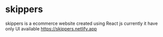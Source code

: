 # skippers
skippers is a ecommerce website created using  React js  currently it have only UI available 
https://skippers.netlify.app
